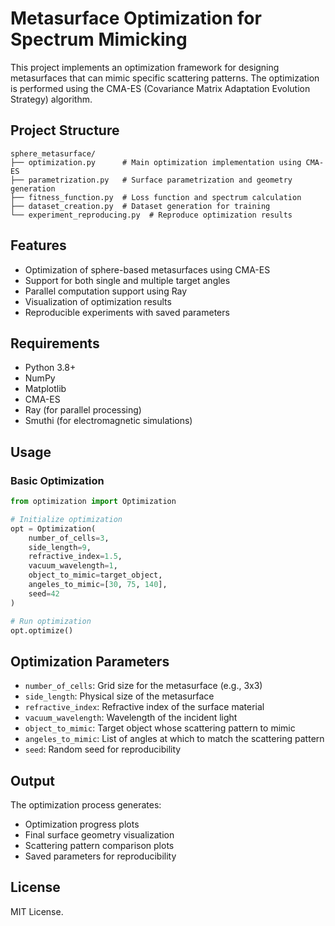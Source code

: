 # Metasurface Optimization for Spectrum Mimicking

This project implements an optimization framework for designing metasurfaces that can mimic specific scattering patterns. The optimization is performed using the CMA-ES (Covariance Matrix Adaptation Evolution Strategy) algorithm.

## Project Structure

```
sphere_metasurface/
├── optimization.py      # Main optimization implementation using CMA-ES
├── parametrization.py   # Surface parametrization and geometry generation
├── fitness_function.py  # Loss function and spectrum calculation
├── dataset_creation.py  # Dataset generation for training
└── experiment_reproducing.py  # Reproduce optimization results
```

## Features

- Optimization of sphere-based metasurfaces using CMA-ES
- Support for both single and multiple target angles
- Parallel computation support using Ray
- Visualization of optimization results
- Reproducible experiments with saved parameters

## Requirements

- Python 3.8+
- NumPy
- Matplotlib
- CMA-ES
- Ray (for parallel processing)
- Smuthi (for electromagnetic simulations)

## Usage

### Basic Optimization

```python
from optimization import Optimization

# Initialize optimization
opt = Optimization(
    number_of_cells=3,
    side_length=9,
    refractive_index=1.5,
    vacuum_wavelength=1,
    object_to_mimic=target_object,
    angeles_to_mimic=[30, 75, 140],
    seed=42
)

# Run optimization
opt.optimize()
```

## Optimization Parameters

- `number_of_cells`: Grid size for the metasurface (e.g., 3x3)
- `side_length`: Physical size of the metasurface
- `refractive_index`: Refractive index of the surface material
- `vacuum_wavelength`: Wavelength of the incident light
- `object_to_mimic`: Target object whose scattering pattern to mimic
- `angeles_to_mimic`: List of angles at which to match the scattering pattern
- `seed`: Random seed for reproducibility

## Output

The optimization process generates:
- Optimization progress plots
- Final surface geometry visualization
- Scattering pattern comparison plots
- Saved parameters for reproducibility

## License

MIT License.
